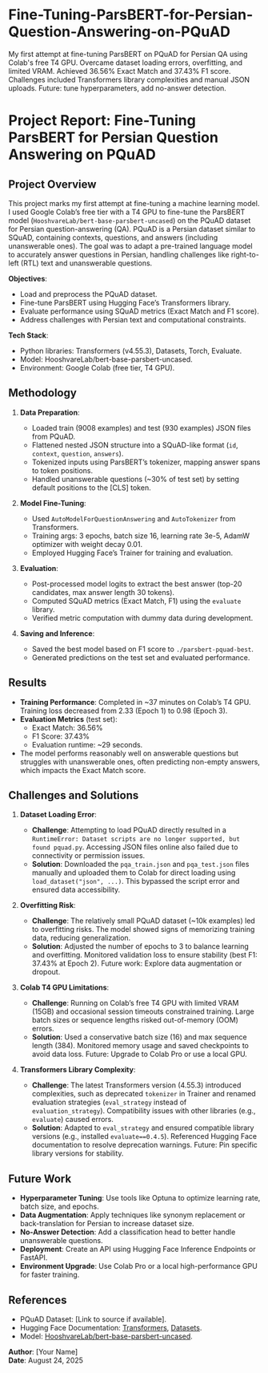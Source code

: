 # Fine-Tuning-ParsBERT-for-Persian-Question-Answering-on-PQuAD
My first attempt at fine-tuning ParsBERT on PQuAD for Persian QA using Colab's free T4 GPU. Overcame dataset loading errors, overfitting, and limited VRAM. Achieved 36.56% Exact Match and 37.43% F1 score. Challenges included Transformers library complexities and manual JSON uploads. Future: tune hyperparameters, add no-answer detection.
# Project Report: Fine-Tuning ParsBERT for Persian Question Answering on PQuAD

## Project Overview
This project marks my first attempt at fine-tuning a machine learning model. I used Google Colab’s free tier with a T4 GPU to fine-tune the ParsBERT model (`HooshvareLab/bert-base-parsbert-uncased`) on the PQuAD dataset for Persian question-answering (QA). PQuAD is a Persian dataset similar to SQuAD, containing contexts, questions, and answers (including unanswerable ones). The goal was to adapt a pre-trained language model to accurately answer questions in Persian, handling challenges like right-to-left (RTL) text and unanswerable questions.

**Objectives**:
- Load and preprocess the PQuAD dataset.
- Fine-tune ParsBERT using Hugging Face’s Transformers library.
- Evaluate performance using SQuAD metrics (Exact Match and F1 score).
- Address challenges with Persian text and computational constraints.

**Tech Stack**:
- Python libraries: Transformers (v4.55.3), Datasets, Torch, Evaluate.
- Model: HooshvareLab/bert-base-parsbert-uncased.
- Environment: Google Colab (free tier, T4 GPU).

## Methodology
1. **Data Preparation**:
   - Loaded train (9008 examples) and test (930 examples) JSON files from PQuAD.
   - Flattened nested JSON structure into a SQuAD-like format (`id`, `context`, `question`, `answers`).
   - Tokenized inputs using ParsBERT’s tokenizer, mapping answer spans to token positions.
   - Handled unanswerable questions (~30% of test set) by setting default positions to the [CLS] token.

2. **Model Fine-Tuning**:
   - Used `AutoModelForQuestionAnswering` and `AutoTokenizer` from Transformers.
   - Training args: 3 epochs, batch size 16, learning rate 3e-5, AdamW optimizer with weight decay 0.01.
   - Employed Hugging Face’s Trainer for training and evaluation.

3. **Evaluation**:
   - Post-processed model logits to extract the best answer (top-20 candidates, max answer length 30 tokens).
   - Computed SQuAD metrics (Exact Match, F1) using the `evaluate` library.
   - Verified metric computation with dummy data during development.

4. **Saving and Inference**:
   - Saved the best model based on F1 score to `./parsbert-pquad-best`.
   - Generated predictions on the test set and evaluated performance.

## Results
- **Training Performance**: Completed in ~37 minutes on Colab’s T4 GPU. Training loss decreased from 2.33 (Epoch 1) to 0.98 (Epoch 3).
- **Evaluation Metrics** (test set):
  - Exact Match: 36.56%
  - F1 Score: 37.43%
  - Evaluation runtime: ~29 seconds.
- The model performs reasonably well on answerable questions but struggles with unanswerable ones, often predicting non-empty answers, which impacts the Exact Match score.

## Challenges and Solutions
1. **Dataset Loading Error**:
   - **Challenge**: Attempting to load PQuAD directly resulted in a `RuntimeError: Dataset scripts are no longer supported, but found pquad.py`. Accessing JSON files online also failed due to connectivity or permission issues.
   - **Solution**: Downloaded the `pqa_train.json` and `pqa_test.json` files manually and uploaded them to Colab for direct loading using `load_dataset("json", ...)`. This bypassed the script error and ensured data accessibility.

2. **Overfitting Risk**:
   - **Challenge**: The relatively small PQuAD dataset (~10k examples) led to overfitting risks. The model showed signs of memorizing training data, reducing generalization.
   - **Solution**: Adjusted the number of epochs to 3 to balance learning and overfitting. Monitored validation loss to ensure stability (best F1: 37.43% at Epoch 2). Future work: Explore data augmentation or dropout.

3. **Colab T4 GPU Limitations**:
   - **Challenge**: Running on Colab’s free T4 GPU with limited VRAM (15GB) and occasional session timeouts constrained training. Large batch sizes or sequence lengths risked out-of-memory (OOM) errors.
   - **Solution**: Used a conservative batch size (16) and max sequence length (384). Monitored memory usage and saved checkpoints to avoid data loss. Future: Upgrade to Colab Pro or use a local GPU.

4. **Transformers Library Complexity**:
   - **Challenge**: The latest Transformers version (4.55.3) introduced complexities, such as deprecated `tokenizer` in Trainer and renamed evaluation strategies (`eval_strategy` instead of `evaluation_strategy`). Compatibility issues with other libraries (e.g., `evaluate`) caused errors.
   - **Solution**: Adapted to `eval_strategy` and ensured compatible library versions (e.g., installed `evaluate==0.4.5`). Referenced Hugging Face documentation to resolve deprecation warnings. Future: Pin specific library versions for stability.

## Future Work
- **Hyperparameter Tuning**: Use tools like Optuna to optimize learning rate, batch size, and epochs.
- **Data Augmentation**: Apply techniques like synonym replacement or back-translation for Persian to increase dataset size.
- **No-Answer Detection**: Add a classification head to better handle unanswerable questions.
- **Deployment**: Create an API using Hugging Face Inference Endpoints or FastAPI.
- **Environment Upgrade**: Use Colab Pro or a local high-performance GPU for faster training.

## References
- PQuAD Dataset: [Link to source if available].
- Hugging Face Documentation: [Transformers](https://huggingface.co/docs/transformers), [Datasets](https://huggingface.co/docs/datasets).
- Model: [HooshvareLab/bert-base-parsbert-uncased](https://huggingface.co/HooshvareLab/bert-base-parsbert-uncased).

**Author**: [Your Name]  
**Date**: August 24, 2025
